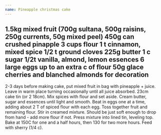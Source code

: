 ```yaml
---
name: Pineapple christmas cake
---
```

1.5kg mixed fruit (700g sultana, 500g raisins, 250g currents, 50g mixed peel)
450g can crushed pinapple
3 cups flour
1 t cinnamon, mixed spice
1/2 t ground cloves
225g butter
1 c sugar
1/2t vanilla, almond, lemon essences
6 large eggs
up to an extra c of flour
50g glace cherries and blanched almonds for decoration
---
2-3 days before making cake, put mixed fruit in bag with pineapple + juice.  Leave in warm place turning occasionally until all juice absorbed.  23cm cake tin (or 2 18cm).  Mix spices with flour and set aside.  Cream butter, sugar and essences until light and smooth.  Beat in eggs one at a time, adding about 2 T of spiced flour with each egg.  Toss together fruit and remaining flour.  Stir in creamed mixture.  Should be just soft enough to drop from hand - add more flour if not.  Press mixture into lined tin, leveling top.  Bake at 150C for one and a half hours, then 130 for two more hours. Feed with sherry (1/4 c). 

